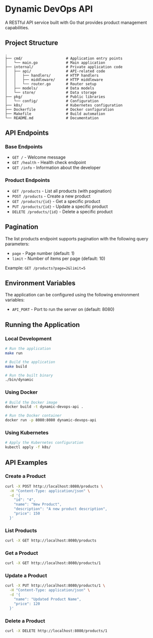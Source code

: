 # Dynamic DevOps API

A RESTful API service built with Go that provides product management capabilities.

## Project Structure

```
.
├── cmd/                    # Application entry points
│   └── main.go             # Main application
├── internal/               # Private application code
│   ├── api/                # API-related code
│   │   ├── handlers/       # HTTP handlers
│   │   ├── middleware/     # HTTP middleware
│   │   └── router.go       # Router setup
│   ├── models/             # Data models
│   └── store/              # Data storage
├── pkg/                    # Public libraries
│   └── config/             # Configuration
├── k8s/                    # Kubernetes configuration
├── Dockerfile              # Docker configuration
├── Makefile                # Build automation
└── README.md               # Documentation
```

## API Endpoints

### Base Endpoints

- `GET /` - Welcome message
- `GET /health` - Health check endpoint
- `GET /info` - Information about the developer

### Product Endpoints

- `GET /products` - List all products (with pagination)
- `POST /products` - Create a new product
- `GET /products/{id}` - Get a specific product
- `PUT /products/{id}` - Update a specific product
- `DELETE /products/{id}` - Delete a specific product

## Pagination

The list products endpoint supports pagination with the following query parameters:

- `page` - Page number (default: 1)
- `limit` - Number of items per page (default: 10)

Example: `GET /products?page=2&limit=5`

## Environment Variables

The application can be configured using the following environment variables:

- `API_PORT` - Port to run the server on (default: 8080)

## Running the Application

### Local Development

```bash
# Run the application
make run

# Build the application
make build

# Run the built binary
./bin/dynamic
```

### Using Docker

```bash
# Build the Docker image
docker build -t dynamic-devops-api .

# Run the Docker container
docker run -p 8080:8080 dynamic-devops-api
```

### Using Kubernetes

```bash
# Apply the Kubernetes configuration
kubectl apply -f k8s/
```

## API Examples

### Create a Product

```bash
curl -X POST http://localhost:8080/products \
  -H "Content-Type: application/json" \
  -d '{
    "id": "4",
    "name": "New Product",
    "description": "A new product description",
    "price": 150
  }'
```

### List Products

```bash
curl -X GET http://localhost:8080/products
```

### Get a Product

```bash
curl -X GET http://localhost:8080/products/1
```

### Update a Product

```bash
curl -X PUT http://localhost:8080/products/1 \
  -H "Content-Type: application/json" \
  -d '{
    "name": "Updated Product Name",
    "price": 120
  }'
```

### Delete a Product

```bash
curl -X DELETE http://localhost:8080/products/1
```
